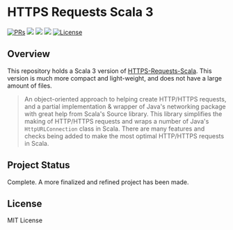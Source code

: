 # HTTPS Requests Scala 3

<div>
  <p>
    <a href="https://github.com/KaNguy/HTTPS-Requests-Scala-3/pulls"><img src="https://shields.io/github/issues-pr/KaNguy/HTTPS-Requests-Scala?color=da301b" alt="PRs" /></a>
    <a><img src="https://shields.io/github/languages/code-size/KaNguy/HTTPS-Requests-Scala-3?color=da301b" /></a>
    <a><img src="https://shields.io/tokei/lines/github/KaNguy/HTTPS-Requests-Scala-3" /></a>
    <a><img src="https://img.shields.io/github/last-commit/KaNguy/HTTPS-Requests-Scala-3?color=007ace"></a>
    <a href="LICENSE.md"><img src="https://img.shields.io/github/license/KaNguy/HTTPS-Requests-Scala-3?color=007ace" alt="License" /></a>
  </p>
</div>

## Overview
This repository holds a Scala 3 version of [HTTPS-Requests-Scala](https://github.com/KaNguy/HTTPS-Requests-Scala). This version is much more compact and light-weight, and does not have a large amount of files.    
> An object-oriented approach to helping create HTTP/HTTPS requests, and a partial implementation & wrapper of Java's networking package with great help from Scala's Source library. This library simplifies the making of HTTP/HTTPS requests and wraps a number of Java's `HttpURLConnection` class in Scala. There are many features and checks being added to make the most optimal HTTP/HTTPS requests in Scala.

## Project Status
Complete. A more finalized and refined project has been made.

## License
MIT License